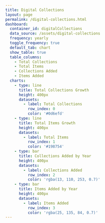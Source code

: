 ```yaml
---
title: Digital Collections
layout: page
permalink: /digital-collections.html
dashboard:
  container_id: digitalCollections
  data_source: /assets/digital-collections
  frequency: yearly
  toggle_frequency: true
  default_tab: chart
  show_table: true
  table_columns:
    - Total Collections
    - Total Items
    - Collections Added
    - Items Added
  charts:
    - type: line
      title: Total Collections Growth
      height: 400px
      datasets:
        - label: Total Collections
          row_index: 0
          color: '#0d6efd'
    - type: line
      title: Total Items Growth
      height: 400px
      datasets:
        - label: Total Items
          row_index: 1
          color: '#198754'
    - type: bar
      title: Collections Added by Year
      height: 400px
      datasets:
        - label: Collections Added
          row_index: 2
          color: 'rgba(13, 110, 253, 0.7)'
    - type: bar
      title: Items Added by Year
      height: 400px
      datasets:
        - label: Items Added
          row_index: 3
          color: 'rgba(25, 135, 84, 0.7)'
---
```


<div id="digitalCollections"></div>

<!-- Required libraries -->
<script src="https://cdn.jsdelivr.net/npm/chart.js"></script>
<script src="https://cdnjs.cloudflare.com/ajax/libs/PapaParse/5.3.0/papaparse.min.js"></script>

<!-- Load dashboard template -->
<script src="{{ '/assets/js/dashboard-template.js' | relative_url }}"></script>

<!-- Initialize dashboard -->
<script>
// Wait for both DOM and dashboard template to be loaded
window.addEventListener('load', async function() {
    if (typeof KPIDashboard === 'undefined') {
        console.error('Dashboard template failed to load');
        return;
    }

    try {
        const dashboard = new KPIDashboard({
            containerId: '{{ page.dashboard.container_id }}',
            dataSource: '{{ page.dashboard.data_source }}',
            frequency: '{{ page.dashboard.frequency }}',
            toggleFrequency: {{ page.dashboard.toggle_frequency }},
            defaultTab: '{{ page.dashboard.default_tab }}',
            showTable: {{ page.dashboard.show_table }},
            tableColumns: {{ page.dashboard.table_columns | jsonify }},
            chartTypes: {{ page.dashboard.charts | jsonify }}
        });
        
        await dashboard.init();
    } catch (error) {
        console.error('Failed to initialize dashboard:', error);
    }
});</script>